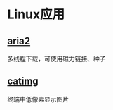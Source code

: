 # Linux应用

## [aria2](https://aria2.github.io/)

多线程下载，可使用磁力链接、种子

## [catimg](https://github.com/posva/catimg)

终端中低像素显示图片